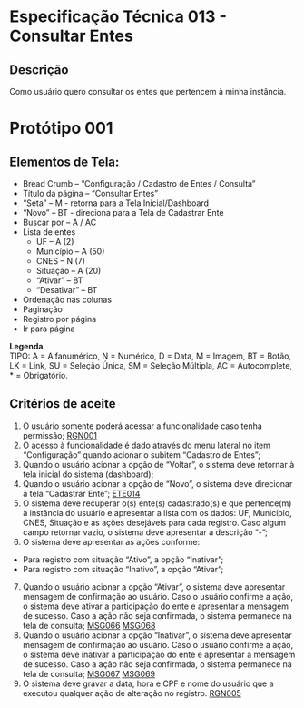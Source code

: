 # Especificação Técnica 013 - Consultar Entes

## Descrição
Como usuário quero consultar os entes que pertencem à minha instância. 

# Protótipo 001

## Elementos de Tela:
* Bread Crumb – “Configuração / Cadastro de Entes / Consulta” 
* Título da página – “Consultar Entes” 
* “Seta” – M - retorna para a Tela Inicial/Dashboard 
* “Novo” – BT - direciona para a Tela de Cadastrar Ente 
* Buscar por – A / AC 
* Lista de entes 
    * UF – A (2) 
    * Município – A (50) 
    * CNES – N (7)  
    * Situação – A (20) 
    * “Ativar” – BT 
    * “Desativar” – BT 
* Ordenação nas colunas 
* Paginação 
* Registro por página 
* Ir para página 

**Legenda**  
TIPO: A = Alfanumérico, N = Numérico, D = Data, M = Imagem, BT = Botão, LK = Link, SU = Seleção Única, SM = Seleção Múltipla, AC = Autocomplete, * = Obrigatório. 

## Critérios de aceite 
1. O usuário somente poderá acessar a funcionalidade caso tenha permissão; [RGN001](DocumentoDeRegrasv2.md#rgn001)
2. O acesso à funcionalidade é dado através do menu lateral no item “Configuração” quando acionar o subitem “Cadastro de Entes”; 
3. Quando o usuário acionar a opção de “Voltar”, o sistema deve retornar à tela inicial do sistema (dashboard); 
4. Quando o usuário acionar a opção de “Novo”, o sistema deve direcionar à tela “Cadastrar Ente”; [ETE014](ETE014.md)
5. O sistema deve recuperar o(s) ente(s) cadastrado(s) e que pertence(m) à instância do usuário e apresentar a lista com os dados: UF, Município, CNES, Situação e as ações desejáveis para cada registro. Caso algum campo retornar vazio, o sistema deve apresentar a descrição “-”; 
6. O sistema deve apresentar as ações conforme: 
* Para registro com situação “Ativo”, a opção “Inativar”; 
* Para registro com situação “Inativo”, a opção “Ativar”; 
7. Quando o usuário acionar a opção “Ativar”, o sistema deve apresentar mensagem de confirmação ao usuário. Caso o usuário confirme a ação, o sistema deve ativar a participação do ente e apresentar a mensagem de sucesso. Caso a ação não seja confirmada, o sistema permanece na tela de consulta; [MSG066](DocumentoDeMensagensv2.md#msg066) [MSG068](DocumentoDeMensagensv2.md#msg068)
8. Quando o usuário acionar a opção “Inativar”, o sistema deve apresentar mensagem de confirmação ao usuário. Caso o usuário confirme a ação, o sistema deve inativar a participação do ente e apresentar a mensagem de sucesso. Caso a ação não seja confirmada, o sistema permanece na tela de consulta; [MSG067](DocumentoDeMensagensv2.md#msg067) [MSG069](DocumentoDeMensagensv2.md#msg069)
9. O sistema deve gravar a data, hora e CPF e nome do usuário que a executou qualquer ação de alteração no registro. [RGN005](DocumentoDeRegrasv2.md#rgn005)
